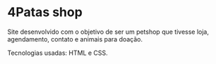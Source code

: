 
# 4Patas shop

Site desenvolvido com o objetivo de ser um petshop que tivesse loja, agendamento, contato e animais para doação.

Tecnologias usadas: HTML e CSS. 
